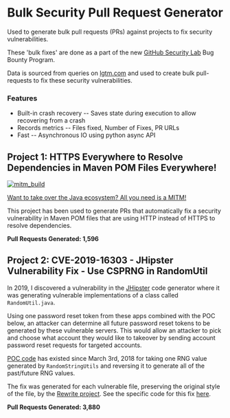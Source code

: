 # Bulk Security Pull Request Generator

Used to generate bulk pull requests (PRs) against projects to fix security vulnerabilities.

These 'bulk fixes' are done as a part of the new [GitHub Security Lab](https://securitylab.github.com/) Bug Bounty Program.

Data is sourced from queries on [lgtm.com](https://lgtm.com) and used to create bulk pull-requests to fix these security
vulnerabilities.

### Features

 - Built-in crash recovery -- Saves state during execution to allow recovering from a crash
 - Records metrics -- Files fixed, Number of Fixes, PR URLs
 - Fast -- Asynchronous IO using python async API

## Project 1: HTTPS Everywhere to Resolve Dependencies in Maven POM Files Everywhere! 

[![mitm_build](https://user-images.githubusercontent.com/1323708/59226671-90645200-8ba1-11e9-8ab3-39292bef99e9.jpeg)](https://medium.com/@jonathan.leitschuh/want-to-take-over-the-java-ecosystem-all-you-need-is-a-mitm-1fc329d898fb?source=friends_link&sk=3c99970c55a899ad9ef41f126efcde0e)

[Want to take over the Java ecosystem? All you need is a MITM!](https://medium.com/@jonathan.leitschuh/want-to-take-over-the-java-ecosystem-all-you-need-is-a-mitm-1fc329d898fb?source=friends_link&sk=3c99970c55a899ad9ef41f126efcde0e)

This project has been used to generate PRs that automatically fix a security vulnerability in Maven POM files that
are using HTTP instead of HTTPS to resolve dependencies.

**Pull Requests Generated: 1,596**

## Project 2: CVE-2019-16303 - JHipster Vulnerability Fix - Use CSPRNG in RandomUtil

In 2019, I discovered a vulnerability in the [JHipster](https://www.jhipster.tech/) code generator where it was
generating vulnerable implementations of a class called `RandomUtil.java`.
  
Using one password reset token from these apps combined with the POC below, an attacker can determine all future password
reset tokens to be generated by these vulnerable servers.
This would allow an attacker to pick and choose what account they would like to takeover by sending account password reset requests for targeted accounts.

[POC code](http://web.archive.org/web/20191126104359/https://medium.com/@alex91ar/the-java-soothsayer-a-practical-application-for-insecure-randomness-c67b0cd148cd) has existed since March 3rd, 2018 for taking one RNG value generated by `RandomStringUtils` and reversing it to generate all of the past/future RNG values.

The fix was generated for each vulnerable file, preserving the original style of the file, by the [Rewrite project](https://github.com/openrewrite/rewrite).
See the specific code for this fix [here](https://github.com/moderneinc/jhipster-cwe-338).

**Pull Requests Generated: 3,880**
